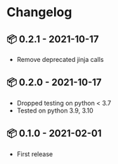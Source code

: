 # Changelog

## 📦 0.2.1 - 2021-10-17

* Remove deprecated jinja calls

## 📦 0.2.0 - 2021-10-17

* Dropped testing on python < 3.7
* Tested on python 3.9, 3.10

## 📦 0.1.0 - 2021-02-01

* First release
